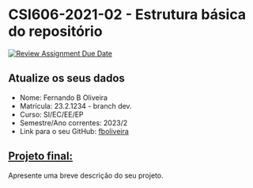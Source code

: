 # **CSI606-2021-02 - Estrutura básica do repositório**

[![Review Assignment Due Date](https://classroom.github.com/assets/deadline-readme-button-24ddc0f5d75046c5622901739e7c5dd533143b0c8e959d652212380cedb1ea36.svg)](https://classroom.github.com/a/OP3aNSDP)

## Atualize os seus dados

- Nome: Fernando B Oliveira
- Matrícula: 23.2.1234 - branch dev.
- Curso: SI/EC/EE/EP
- Semestre/Ano correntes: 2023/2
- Link para o seu GitHub: [fboliveira](https://github.com/fboliveira)

## [Projeto final:](./Projeto/README.md)

Apresente uma breve descrição do seu projeto.
